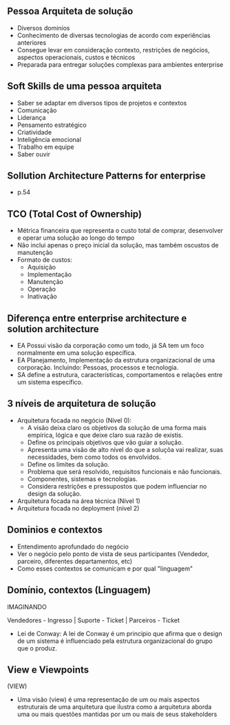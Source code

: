 ## Pessoa Arquiteta de solução

  - Diversos dominíos
  - Conhecimento de diversas tecnologias de acordo com experiências anteriores
  - Consegue levar em consideração contexto, restrições de negócios, aspectos operacionais, custos e técnicos
  - Preparada para entregar soluções complexas para ambientes enterprise

## Soft Skills de uma pessoa arquiteta

  - Saber se adaptar em diversos tipos de projetos e contextos
  - Comunicação
  - Liderança
  - Pensamento estratégico
  - Criatividade
  - Inteligência emocional
  - Trabalho em equipe
  - Saber ouvir

## Sollution Architecture Patterns for enterprise

  - p.54

## TCO (Total Cost of Ownership)

  - Métrica financeira que representa o custo total de comprar, desenvolver e operar uma solução ao longo do tempo
  - Não inclui apenas o preço inicial da solução, mas também oscustos de manutenção
  - Formato de custos:
    - Aquisição
    - Implementação
    - Manutenção
    - Operação
    - Inativação

## Diferença entre enterprise architecture e solution architecture

  - EA Possui visão da corporação como um todo, já SA tem um foco normalmente em uma solução específica.
  - EA Planejamento, Implementação da estrutura organizacional de uma corporação. Incluindo: Pessoas, processos e tecnologia.
  - SA define a estrutura, características, comportamentos e relações entre um sistema específico.

## 3 níveis de arquitetura de solução

  - Arquitetura focada no negócio (Nível 0):
    - A visão deixa claro os objetivos da solução de uma forma mais empírica, lógica e que deixe claro sua razão de existis.
    - Define os principais objetivos que vão guiar a solução.
    - Apresenta uma visão de alto nível do que a soluçõa vai realizar, suas necessidades, bem como todos os envolvidos.
    - Define os limites da solução.
    - Problema que será resolvido, requisitos funcionais e não funcionais.
    - Componentes, sistemas e tecnologias.
    - Considera restrições e pressupostos que podem influenciar no design da solução.
  - Arquitetura focada na área técnica (Nível 1)
  - Arquitetura focada no deployment (nível 2)

## Dominios e contextos

  - Entendimento aprofundado do negócio
  - Ver o negócio pelo ponto de vista de seus participantes (Vendedor, parceiro, diferentes departamentos, etc)
  - Como esses contextos se comunicam e por qual "linguagem"

## Domínio, contextos (Linguagem)


IMAGINANDO


Vendedores - Ingresso | Suporte - Ticket | Parceiros - Ticket

- Lei de Conway: A lei de Conway é um principio que afirma que o design de um sistema é influenciado pela estrutura organizacional do grupo que o produz.

## View e Viewpoints

  (VIEW)
  - Uma visão (view) é uma representação de um ou mais aspectos estruturais de uma arquitetura que ilustra como a arquitetura aborda uma ou mais questões mantidas por um ou mais de seus stakeholders
